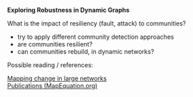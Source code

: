 **Exploring Robustness in Dynamic Graphs**

What is the impact of resiliency (fault, attack) to communities?
- try to apply different community detection approaches
- are communities resilient?
- can communities rebuild, in dynamic networks?


Possible reading / references:

[Mapping change in large networks](http://www.mapequation.org/assets/publications/PLoSONE2010Rosvall.pdf)<br>
[Publications (MapEquation.org)](http://www.mapequation.org/publications.html)
